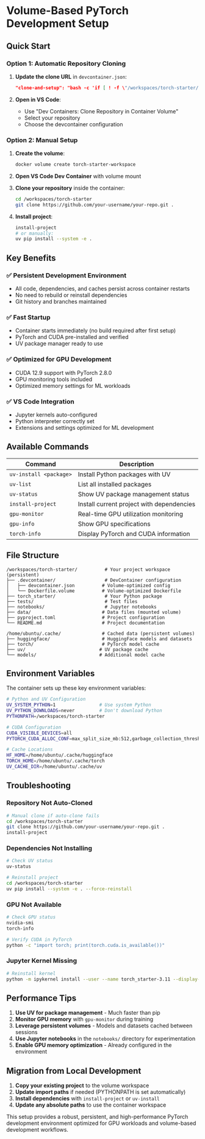 # Volume-Based PyTorch Development Setup

## Quick Start

### Option 1: Automatic Repository Cloning
1. **Update the clone URL** in `devcontainer.json`:
   ```json
   "clone-and-setup": "bash -c 'if [ ! -f \"/workspaces/torch-starter/pyproject.toml\" ]; then echo \"🔄 Repository not found, cloning...\"; cd /workspaces && rm -rf torch-starter/* torch-starter/.[!.]* 2>/dev/null || true; git clone https://github.com/YOUR_USERNAME/YOUR_REPO.git /tmp/torch-starter && cp -r /tmp/torch-starter/* /tmp/torch-starter/.[!.]* /workspaces/torch-starter/ 2>/dev/null || true && rm -rf /tmp/torch-starter; fi'"
   ```

2. **Open in VS Code**:
   - Use "Dev Containers: Clone Repository in Container Volume"
   - Select your repository
   - Choose the devcontainer configuration

### Option 2: Manual Setup
1. **Create the volume**:
   ```bash
   docker volume create torch-starter-workspace
   ```

2. **Open VS Code Dev Container** with volume mount

3. **Clone your repository** inside the container:
   ```bash
   cd /workspaces/torch-starter
   git clone https://github.com/your-username/your-repo.git .
   ```

4. **Install project**:
   ```bash
   install-project
   # or manually:
   uv pip install --system -e .
   ```

## Key Benefits

### ✅ **Persistent Development Environment**
- All code, dependencies, and caches persist across container restarts
- No need to rebuild or reinstall dependencies
- Git history and branches maintained

### ✅ **Fast Startup**
- Container starts immediately (no build required after first setup)
- PyTorch and CUDA pre-installed and verified
- UV package manager ready to use

### ✅ **Optimized for GPU Development**
- CUDA 12.9 support with PyTorch 2.8.0
- GPU monitoring tools included
- Optimized memory settings for ML workloads

### ✅ **VS Code Integration**
- Jupyter kernels auto-configured
- Python interpreter correctly set
- Extensions and settings optimized for ML development

## Available Commands

| Command | Description |
|---------|-------------|
| `uv-install <package>` | Install Python packages with UV |
| `uv-list` | List all installed packages |
| `uv-status` | Show UV package management status |
| `install-project` | Install current project with dependencies |
| `gpu-monitor` | Real-time GPU utilization monitoring |
| `gpu-info` | Show GPU specifications |
| `torch-info` | Display PyTorch and CUDA information |

## File Structure

```
/workspaces/torch-starter/          # Your project workspace (persistent)
├── .devcontainer/                  # DevContainer configuration
│   ├── devcontainer.json          # Volume-optimized config
│   └── Dockerfile.volume          # Volume-optimized Dockerfile
├── torch_starter/                  # Your Python package
├── tests/                          # Test files
├── notebooks/                      # Jupyter notebooks
├── data/                          # Data files (mounted volume)
├── pyproject.toml                 # Project configuration
└── README.md                      # Project documentation

/home/ubuntu/.cache/               # Cached data (persistent volumes)
├── huggingface/                   # HuggingFace models and datasets
├── torch/                         # PyTorch model cache
├── uv/                           # UV package cache
└── models/                       # Additional model cache
```

## Environment Variables

The container sets up these key environment variables:

```bash
# Python and UV Configuration
UV_SYSTEM_PYTHON=1                # Use system Python
UV_PYTHON_DOWNLOADS=never         # Don't download Python
PYTHONPATH=/workspaces/torch-starter

# CUDA Configuration
CUDA_VISIBLE_DEVICES=all
PYTORCH_CUDA_ALLOC_CONF=max_split_size_mb:512,garbage_collection_threshold:0.6

# Cache Locations
HF_HOME=/home/ubuntu/.cache/huggingface
TORCH_HOME=/home/ubuntu/.cache/torch
UV_CACHE_DIR=/home/ubuntu/.cache/uv
```

## Troubleshooting

### Repository Not Auto-Cloned
```bash
# Manual clone if auto-clone fails
cd /workspaces/torch-starter
git clone https://github.com/your-username/your-repo.git .
install-project
```

### Dependencies Not Installing
```bash
# Check UV status
uv-status

# Reinstall project
cd /workspaces/torch-starter
uv pip install --system -e . --force-reinstall
```

### GPU Not Available
```bash
# Check GPU status
nvidia-smi
torch-info

# Verify CUDA in PyTorch
python -c "import torch; print(torch.cuda.is_available())"
```

### Jupyter Kernel Missing
```bash
# Reinstall kernel
python -m ipykernel install --user --name torch_starter-3.11 --display-name "Python 3.11 (torch_starter)"
```

## Performance Tips

1. **Use UV for package management** - Much faster than pip
2. **Monitor GPU memory** with `gpu-monitor` during training
3. **Leverage persistent volumes** - Models and datasets cached between sessions
4. **Use Jupyter notebooks** in the `notebooks/` directory for experimentation
5. **Enable GPU memory optimization** - Already configured in the environment

## Migration from Local Development

1. **Copy your existing project** to the volume workspace
2. **Update import paths** if needed (PYTHONPATH is set automatically)
3. **Install dependencies** with `install-project` or `uv-install`
4. **Update any absolute paths** to use the container workspace

This setup provides a robust, persistent, and high-performance PyTorch development environment optimized for GPU workloads and volume-based development workflows.